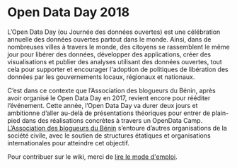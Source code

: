 # Open Data Day 2018
L’Open Data Day (ou Journée des données ouvertes) est une célébration annuelle des données ouvertes partout dans le monde. Ainsi, dans de nombreuses villes à travers le monde, des citoyens se rassemblent le même jour pour libérer des données, développer des applications, créer des visualisations et publier des analyses utilisant des données ouvertes, tout cela pour supporter et encourager l'adoption de politiques de libération des données par les gouvernements locaux, régionaux et nationaux. 

C’est dans ce contexte que l’Association des blogueurs du Bénin, après avoir organisé le Open Data Day en 2017, revient encore pour rééditer l’événement. Cette année, l’Open Data Day va durer deux jours et ambitionne d’aller au-delà de présentations théoriques pour entrer de plain-pied dans des réalisations concrètes à travers un OpenData Camp. [L’Association des blogueurs du Bénin](http://blogueursdubenin.org) s’entoure d’autres organisations de la société civile, avec le soutien de structures étatiques et organisations internationales pour atteindre cet objectif. 


Pour contribuer sur le wiki, merci de [lire le mode d'emploi](https://github.com/abbenin2015/opendataday2018/wiki). 

